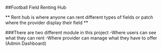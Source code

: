 ##Football Field Renting Hub

** Rent hub is where anyone can rent different types of fields or patch where the provider display their field **

###There are two different module in this project
-Where users can see what they can rent
-Where provider can manage what they have to offer (Admin Dashboard)
